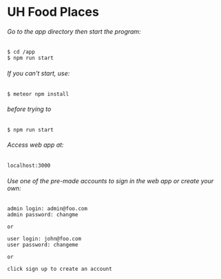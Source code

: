 # UH Food Places

###### Go to the app directory then start the program:
```
$ cd /app
$ npm run start
```

###### If you can't start, use:
```
$ meteor npm install
```
###### before trying to
```
$ npm run start
```

###### Access web app at:
```
localhost:3000
```

###### Use one of the pre-made accounts to sign in the web app or create your own:
```
admin login: admin@foo.com
admin password: changme

or 

user login: john@foo.com
user password: changeme

or

click sign up to create an account
```
